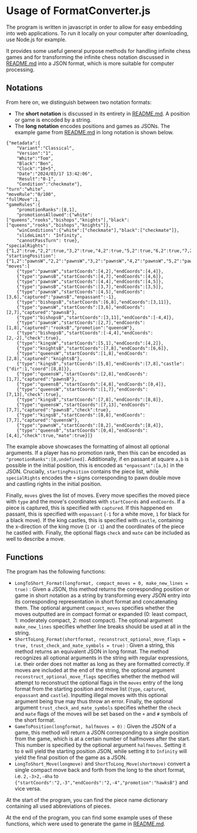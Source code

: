 # Usage of FormatConverter.js

The program is written in javascript in order to allow for easy embedding into web applications. To run it locally on your computer after downloading, use Node.js for example.

It provides some useful general purpose methods for handling infinite chess games and for transforming the infinite chess notation discussed in [README.md](README.md) into a JSON format, which is more suitable for computer processing.

## Notations
From here on, we distinguish between two notation formats:
- The **short notation** is discussed in its entirety in [README.md](README.md). A position or game is encoded by a string.
- The **long notation** encodes positions and games as JSONs. The example game from [README.md](README.md) in long notation is shown below.
```
{"metadata":{
    "Variant":"Classical",
    "Version":"1",
    "White":"Tom",
    "Black":"Ben",
    "Clock":"10+5",
    "Date":"2024/03/17 13:42:06",
    "Result":"0-1",
    "Condition":"checkmate"},
"turn":"white",
"moveRule":"0/100",
"fullMove":1,
"gameRules":{
    "promotionRanks":[8,1],
    "promotionsAllowed":{"white":["queens","rooks","bishops","knights"],"black":["queens","rooks","bishops","knights"]},
    "winConditions":{"white":["checkmate"],"black":["checkmate"]},
    "slideLimit": "Infinity",
    "cannotPassTurn": true},
"specialRights":{"1,2":true,"2,2":true,"3,2":true,"4,2":true,"5,2":true,"6,2":true,"7,2":true,"8,2":true,"1,7":true,"2,7":true,"3,7":true,"4,7":true,"5,7":true,"6,7":true,"7,7":true,"8,7":true,"1,1":true,"8,1":true,"1,8":true,"8,8":true,"5,1":true,"5,8":true},
"startingPosition":{"1,2":"pawnsW","2,2":"pawnsW","3,2":"pawnsW","4,2":"pawnsW","5,2":"pawnsW","6,2":"pawnsW","7,2":"pawnsW","8,2":"pawnsW","1,7":"pawnsB","2,7":"pawnsB","3,7":"pawnsB","4,7":"pawnsB","5,7":"pawnsB","6,7":"pawnsB","7,7":"pawnsB","8,7":"pawnsB","1,1":"rooksW","8,1":"rooksW","1,8":"rooksB","8,8":"rooksB","2,1":"knightsW","7,1":"knightsW","2,8":"knightsB","7,8":"knightsB","3,1":"bishopsW","6,1":"bishopsW","3,8":"bishopsB","6,8":"bishopsB","4,1":"queensW","4,8":"queensB","5,1":"kingsW","5,8":"kingsB"},
"moves":[
    {"type":"pawnsW","startCoords":[4,2],"endCoords":[4,4]},
    {"type":"pawnsB","startCoords":[4,7],"endCoords":[4,6]},
    {"type":"pawnsW","startCoords":[4,4],"endCoords":[4,5]},
    {"type":"pawnsB","startCoords":[3,7],"endCoords":[3,5]},
    {"type":"pawnsW","startCoords":[4,5],"endCoords":[3,6],"captured":"pawnsB","enpassant":-1},
    {"type":"bishopsB","startCoords":[6,8],"endCoords":[3,11]},
    {"type":"pawnsW","startCoords":[3,6],"endCoords":[2,7],"captured":"pawnsB"},
    {"type":"bishopsB","startCoords":[3,11],"endCoords":[-4,4]},
    {"type":"pawnsW","startCoords":[2,7],"endCoords":[1,8],"captured":"rooksB","promotion":"queensW"},
    {"type":"bishopsB","startCoords":[-4,4],"endCoords":[2,-2],"check":true},
    {"type":"kingsW","startCoords":[5,1],"endCoords":[4,2]},
    {"type":"knightsB","startCoords":[7,8],"endCoords":[6,6]},
    {"type":"queensW","startCoords":[1,8],"endCoords":[2,8],"captured":"knightsB"},
    {"type":"kingsB","startCoords":[5,8],"endCoords":[7,8],"castle":{"dir":1,"coord":[8,8]}},
    {"type":"queensW","startCoords":[2,8],"endCoords":[1,7],"captured":"pawnsB"},
    {"type":"queensB","startCoords":[4,8],"endCoords":[0,4]},
    {"type":"queensW","startCoords":[1,7],"endCoords":[7,13],"check":true},
    {"type":"kingsB","startCoords":[7,8],"endCoords":[8,8]},
    {"type":"queensW","startCoords":[7,13],"endCoords":[7,7],"captured":"pawnsB","check":true},
    {"type":"kingsB","startCoords":[8,8],"endCoords":[7,7],"captured":"queensW"},
    {"type":"pawnsW","startCoords":[8,2],"endCoords":[8,4]},
    {"type":"queensB","startCoords":[0,4],"endCoords":[4,4],"check":true,"mate":true}]}
```
The example above showcases the formatting of almost all optional arguments. If a player has no promotion rank, then this can be encoded as `"promotionRanks":[8,undefined]`. Additionally, if en passant at square `a,b` is possible in the initial position, this is encoded as `"enpassant":[a,b]` in the JSON. Crucially, `startingPosition` contains the piece list, while `specialRights` encodes the `+` signs corresponding to pawn double move and castling rights in the initial position.

Finally, `moves` gives the list of moves. Every move specifies the moved piece with `type` and the move's coordinates with `startCoords` and `endCoords`. If a piece is captured, this is specified with `captured`. If this happened en passant, this is specified with `enpassant` (`-1` for a white move, `1` for black for a black move). If the king castles, this is specified with `castle`, containing the x-direction of the king move (`1` or `-1`) and the coordinates of the piece he castled with. Finally, the optional flags `check` and `mate` can be included as well to describe a move.

## Functions
The program has the following functions:
- `LongToShort_Format(longformat, compact_moves = 0, make_new_lines = true)` : Given a JSON, this method returns the corresponding position or game in short notation as a string by transforming every JSON entry into its corresponding representation in short format and concatenating them. The optional argument `compact_moves` specifies whether the moves outputted are in compact format or expanded (0: least compact, 1: moderately compact, 2: most compact). The optional argument `make_new_lines` specifies whether line breaks should be used at all in the string.
- `ShortToLong_Format(shortformat, reconstruct_optional_move_flags = true, trust_check_and_mate_symbols = true)` : Given a string, this method returns an equivalent JSON in long format. The method recognizes all optional arguments in the string with regular expressions, i.e. their order does not matter as long as they are formatted correctly. If moves are included at the end of the string, the optional argument `reconstruct_optional_move_flags` specifies whether the method will attempt to reconstruct the optional flags in the `moves` entry of the long format from the starting position and move list (`type`, `captured`, `enpassant` and `castle`). Inputting illegal moves with this optional argument being true may thus throw an error. Finally, the optional argument `trust_check_and_mate_symbols` specifies whether the `check` and `mate` flags of the moves will be set based on the `+` and `#` symbols of the short format.
- `GameToPosition(longformat, halfmoves = 0)` : Given the JSON of a game, this method will return a JSON corresponding to a single position from the game, which is at a certain number of halfmoves after the start. This number is specified by the optional argument `halfmoves`. Setting it to `0` will yield the starting position JSON, while setting it to `Infinity` will yield the final position of the game as a JSON.
- `LongToShort_Move(longmove)` and `ShortToLong_Move(shortmove)` convert a single compact move back and forth from the long to the short format, i.e. `2,-3>2,-4ha` to `{"startCoords":"2,-3","endCoords":"2,-4","promotion":"hawksB"}` and vice versa.

At the start of the program, you can find the piece name dictionary containing all used abbreviations of pieces.

At the end of the program, you can find some example uses of these functions, which were used to generate the game in [README.md](README.md).